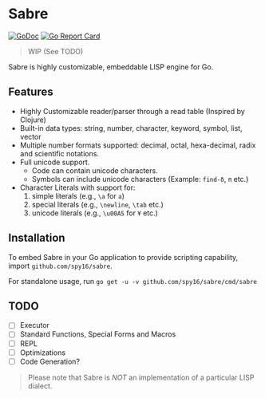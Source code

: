 # Sabre

[![GoDoc](https://godoc.org/github.com/spy16/sabre?status.svg)](https://godoc.org/github.com/spy16/sabre) [![Go Report Card](https://goreportcard.com/badge/github.com/spy16/sabre)](https://goreportcard.com/report/github.com/spy16/sabre)

> WIP (See TODO)

Sabre is highly customizable, embeddable LISP engine for Go.

## Features

* Highly Customizable reader/parser through a read table (Inspired by Clojure)
* Built-in data types: string, number, character, keyword, symbol, list, vector
* Multiple number formats supported: decimal, octal, hexa-decimal, radix and scientific notations.
* Full unicode support.
  * Code can contain unicode characters.
  * Symbols can include unicode characters (Example: `find-δ`, `π` etc.)
* Character Literals with support for:
  1. simple literals  (e.g., `\a` for `a`)
  2. special literals (e.g., `\newline`, `\tab` etc.)
  3. unicode literals (e.g., `\u00A5` for `¥` etc.)

## Installation

To embed Sabre in your Go application to provide scripting capability, import `github.com/spy16/sabre`.

For standalone usage, run `go get -u -v github.com/spy16/sabre/cmd/sabre`

## TODO

* [ ] Executor
* [ ] Standard Functions, Special Forms and Macros
* [ ] REPL
* [ ] Optimizations
* [ ] Code Generation?

> Please note that Sabre is _NOT_ an implementation of a particular LISP dialect.
